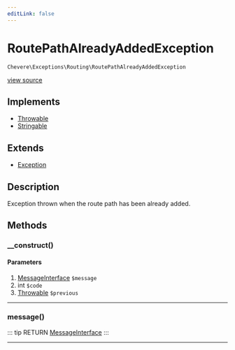 ```yaml
---
editLink: false
---
```


# RoutePathAlreadyAddedException

`Chevere\Exceptions\Routing\RoutePathAlreadyAddedException`

[view source](https://github.com/chevere/chevere/blob/master/src/Chevere/Exceptions/Routing/RoutePathAlreadyAddedException.php)

## Implements

- [Throwable](https://www.php.net/manual/class.throwable)
- [Stringable](https://www.php.net/manual/class.stringable)

## Extends

- [Exception](../Core/Exception.md)

## Description

Exception thrown when the route path has been already added.

## Methods

### __construct()

#### Parameters

1. [MessageInterface](../../Interfaces/Message/MessageInterface.md) `$message`
2. int `$code`
3. [Throwable](https://www.php.net/manual/class.throwable) `$previous`

---

### message()

::: tip RETURN
[MessageInterface](../../Interfaces/Message/MessageInterface.md)
:::

---
